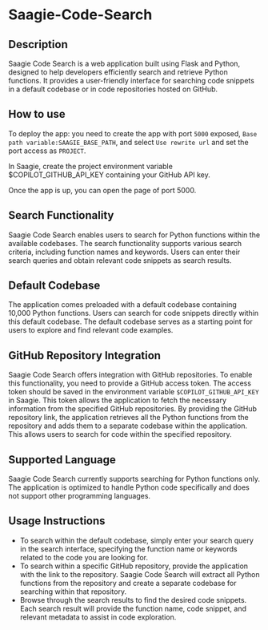 # Saagie-Code-Search


## Description

Saagie Code Search is a web application built using Flask and Python, designed to help developers efficiently search and retrieve Python functions. It provides a user-friendly interface for searching code snippets in a default codebase or in code repositories hosted on GitHub.

## How to use

To deploy the app: you need to create the app with port `5000` exposed, `Base path variable:SAAGIE_BASE_PATH`, and select `Use rewrite url` and set the port access as `PROJECT`. 

In Saagie, create the project environment variable $COPILOT_GITHUB_API_KEY containing your GitHub API key.

Once the app is up, you can open the page of port 5000.

## Search Functionality

Saagie Code Search enables users to search for Python functions within the available codebases. The search functionality supports various search criteria, including function names and keywords. Users can enter their search queries and obtain relevant code snippets as search results.

## Default Codebase

The application comes preloaded with a default codebase containing 10,000 Python functions. Users can search for code snippets directly within this default codebase. The default codebase serves as a starting point for users to explore and find relevant code examples.

## GitHub Repository Integration

Saagie Code Search offers integration with GitHub repositories. To enable this functionality, you need to provide a GitHub access token. The access token should be saved in the environment variable `$COPILOT_GITHUB_API_KEY` in Saagie. This token allows the application to fetch the necessary information from the specified GitHub repositories. By providing the GitHub repository link, the application retrieves all the Python functions from the repository and adds them to a separate codebase within the application. This allows users to search for code within the specified repository.

## Supported Language

Saagie Code Search currently supports searching for Python functions only. The application is optimized to handle Python code specifically and does not support other programming languages.

## Usage Instructions

- To search within the default codebase, simply enter your search query in the search interface, specifying the function name or keywords related to the code you are looking for.
- To search within a specific GitHub repository, provide the application with the link to the repository. Saagie Code Search will extract all Python functions from the repository and create a separate codebase for searching within that repository.
- Browse through the search results to find the desired code snippets. Each search result will provide the function name, code snippet, and relevant metadata to assist in code exploration.
